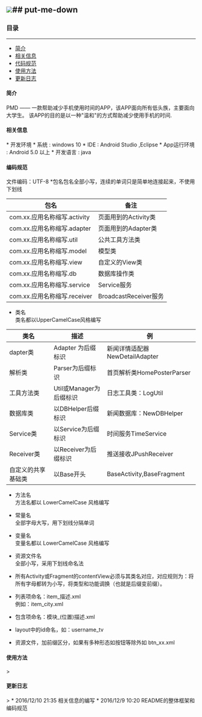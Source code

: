 ![](http://images.cnblogs.com/cnblogs_com/liezhengli/923235/t_32.jpg)## put-me-down
--------
### 目录
--------
* [简介](#1)
* [相关信息](#2)
* [代码规范](#3)
* [使用方法](#4)
* [更新日志](#5)

<h4 id="1">简介</h4>
PMD —— 一款帮助减少手机使用时间的APP，该APP面向所有低头族，主要面向大学生。
该APP的目的是以一种"温和"的方式帮助减少使用手机的时间.

<h4 id="2">相关信息</h4>
* 开发环境  
* 系统 : windows 10
* IDE : Android Studio ,Eclipse
* App运行环境 : Android 5.0 以上
* 开发语言 : java
 
 <h4 id="3">编码规范</h4>
文件编码：UTF-8
*包名包名全部小写，连续的单词只是简单地连接起来，不使用下划线

包名|备注
-----|-----
com.xx.应用名称缩写.activity | 页面用到的Activity类 
com.xx.应用名称缩写.adapter | 页面用到的Adapter类
com.xx.应用名称缩写.util | 公共工具方法类 
com.xx.应用名称缩写.model | 模型类 
com.xx.应用名称缩写.view | 自定义的View类 
com.xx.应用名称缩写.db | 数据库操作类 
com.xx.应用名称缩写.service | Service服务 
com.xx.应用名称缩写.receiver | BroadcastReceiver服务

* 类名  
类名都以UpperCamelCase风格编写   
 
类名|描述|例
----|----|----
dapter类	|Adapter 为后缀标识	|新闻详情适配器 NewDetailAdapter
解析类	|Parser为后缀标识|首页解析类HomePosterParser
工具方法类	|Util或Manager为后缀标识	|日志工具类：LogUtil
数据库类	|以DBHelper后缀标识	|新闻数据库：NewDBHelper
Service类	|以Service为后缀标识	|时间服务TimeService
Receiver类	|以Receiver为后缀标识 |推送接收JPushReceiver
自定义的共享基础类|	以Base开头	|BaseActivity,BaseFragment

* 方法名   
方法名都以 LowerCamelCase 风格编写

* 常量名   
全部字母大写，用下划线分隔单词

* 变量名   
变量名都以 LowerCamelCase 风格编写

 * 资源文件名  
全部小写，采用下划线命名法

*  所有Activity或Fragment的contentView必须与其类名对应，对应规则为：将所有字母都转为小写，将类型和功能调换（也就是后缀变前缀）。
*  列表项命名：item_描述.xml  
例如：item_city.xml
*  包含项命名：模块_(位置)描述.xml
*  layout中的id命名，如：username_tv
*  资源文件，加前缀区分，如果有多种形态如按钮等除外如 btn_xx.xml

 

<h4 id="4">使用方法</h4>
>

<h4 id="5">更新日志</h4>
> 
* 2016/12/10 21:35  
相关信息的编写
* 2016/12/9 10:20    
README的整体框架和编码规范 
